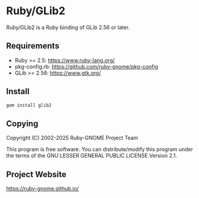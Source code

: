 # Ruby/GLib2

Ruby/GLib2 is a Ruby binding of GLib 2.56 or later.

## Requirements

  * Ruby >= 2.5:   https://www.ruby-lang.org/
  * pkg-config.rb: https://github.com/ruby-gnome/pkg-config
  * GLib >= 2.56:  https://www.gtk.org/

## Install

```bash
gem install glib2
```

## Copying

Copyright (C) 2002-2025 Ruby-GNOME Project Team

This program is free software.
You can distribute/modify this program under the terms of
the GNU LESSER GENERAL PUBLIC LICENSE Version 2.1.

## Project Website

https://ruby-gnome.github.io/
